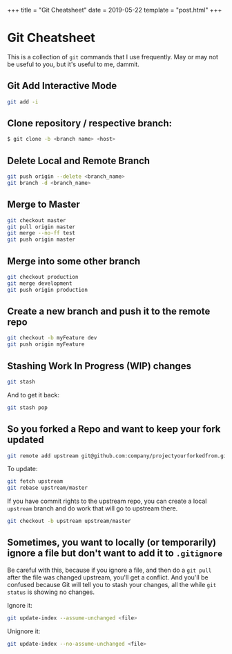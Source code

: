+++
title = "Git Cheatsheet"
date = 2019-05-22
template = "post.html"
+++

# Git Cheatsheet

This is a collection of `git` commands that I use frequently. May or may not be useful to you, but it's useful to me, dammit.

## Git Add Interactive Mode
```bash
git add -i
```

## Clone repository / respective branch:

```bash
$ git clone -b <branch name> <host>
```

## Delete Local and Remote Branch

```bash
git push origin --delete <branch_name>
git branch -d <branch_name>
```

## Merge to Master

```bash
git checkout master
git pull origin master
git merge --no-ff test
git push origin master
```

## Merge into some other branch

```bash
git checkout production
git merge development
git push origin production
```

## Create a new branch and push it to the remote repo

```bash
git checkout -b myFeature dev
git push origin myFeature
```

## Stashing Work In Progress (WIP) changes

```bash
git stash
```

And to get it back:

```bash
git stash pop
```

## So you forked a Repo and want to keep your fork updated

```bash
git remote add upstream git@github.com:company/projectyourforkedfrom.git
```

To update:

```bash
git fetch upstream
git rebase upstream/master
```

If you have commit rights to the upstream repo, you can create a local `upstream` branch and do work that will go to upstream there.

```bash
git checkout -b upstream upstream/master
```

## Sometimes, you want to locally (or temporarily) ignore a file but don't want to add it to `.gitignore`

Be careful with this, because if you ignore a file, and then do a `git pull` after the file was changed upstream, you'll get a conflict. And you'll be confused because Git will tell you to stash your changes, all the while `git status` is showing no changes.

Ignore it:

```bash
git update-index --assume-unchanged <file>
```

Unignore it:

```bash
git update-index --no-assume-unchanged <file>
````
